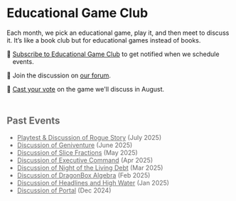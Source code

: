 <style>
  .emoji-paragraph {
    display: flex;
    margin-bottom: 1em;
  }

  .emoji-paragraph .emoji {
    flex: 0;
  }

  .emoji-paragraph .description {
    flex: 1;
  }
</style>

# Educational Game Club
Each month, we pick an educational game, play it, and then meet to discuss it. It’s like a book club but for educational games instead of books.

<div class="emoji-paragraph">
  <div class="emoji">🔔&nbsp;</div>
  <div class="description">
    <a href="https://forms.gle/zqG56ErXTdNzSTF6A">Subscribe to Educational Game Club</a> to get notified when we schedule events.
  </div>
</div>

<div class="emoji-paragraph">
  <div class="emoji">💬&nbsp;</div>
  <div class="description">
    Join the discussion on <a href="https://discourse.educationalgameclub.com/">our forum</a>.
  </div>
</div>

<div class="emoji-paragraph">
  <div class="emoji">📅&nbsp;</div>
  <div class="description">
    <a href="https://discourse.educationalgameclub.com/t/poll-game-for-august-2025">Cast your vote</a> on the game we'll discuss in August.
  </div>
</div>

<!-- <div class="emoji-paragraph">
  <div class="emoji">📅&nbsp;</div>
  <div class="description">
    Check out <a href="/events/next">our next event</a>.
  </div>
</div> -->

<div style="opacity: 0.65; margin-top: 50px;">
  <h2>Past Events</h2>
  <ul>
    <li><a href="/events/2025-07/">Playtest & Discussion of Rogue Story</a> (July 2025)</li>
    <li><a href="/events/2025-06/">Discussion of Geniventure</a> (June 2025)</li>
    <li><a href="/events/2025-05/">Discussion of Slice Fractions</a> (May 2025)</li>
    <li><a href="/events/2025-04/">Discussion of Executive Command</a> (Apr 2025)</li>
    <li><a href="/events/2025-03/">Discussion of Night of the Living Debt</a> (Mar 2025)</li>
    <li><a href="/events/2025-02/">Discussion of DragonBox Algebra</a> (Feb 2025)</li>
    <li><a href="/events/2025-01/">Discussion of Headlines and High Water</a> (Jan 2025)</li>
    <li><a href="/events/2024-12/">Discussion of Portal</a> (Dec 2024)</li>
  </ul>
</div>